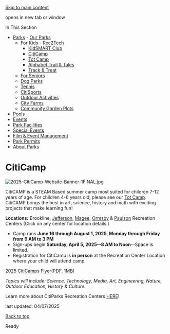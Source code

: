[Skip to main content](https://www.pittsburghpa.gov/Recreation-Events/Parks/For-Kids/CitiCamp#main-content)

opens in new tab or window

In This Section

- [Parks](https://www.pittsburghpa.gov/Recreation-Events/Parks)  - [Our Parks](https://www.pittsburghpa.gov/Recreation-Events/Parks/Our-Parks)
  - [For Kids](https://www.pittsburghpa.gov/Recreation-Events/Parks/For-Kids)    - [Rec2Tech](https://www.pittsburghpa.gov/Recreation-Events/Parks/For-Kids/Rec2Tech)
    - [KidSMART Club](https://www.pittsburghpa.gov/Recreation-Events/Parks/For-Kids/KidSMART-Club)
    - [CitiCamp](https://www.pittsburghpa.gov/Recreation-Events/Parks/For-Kids/CitiCamp)
    - [Tot Camp](https://www.pittsburghpa.gov/Recreation-Events/Parks/For-Kids/Tot-Camp)
    - [Alphabet Trail & Tales](https://www.pittsburghpa.gov/Recreation-Events/Parks/For-Kids/Alphabet-Trail-Tales)
    - [Track & Treat](https://www.pittsburghpa.gov/Recreation-Events/Parks/For-Kids/Track-Treat)
  - [For Seniors](https://www.pittsburghpa.gov/Recreation-Events/Parks/For-Seniors)
  - [Dog Parks](https://www.pittsburghpa.gov/Recreation-Events/Parks/Dog-Parks)
  - [Tennis](https://www.pittsburghpa.gov/Recreation-Events/Parks/Tennis)
  - [CitiSports](https://www.pittsburghpa.gov/Recreation-Events/Parks/CitiSports)
  - [Outdoor Activities](https://www.pittsburghpa.gov/Recreation-Events/Parks/Outdoor-Activities)
  - [City Farms](https://www.pittsburghpa.gov/Recreation-Events/Parks/City-Farms)
  - [Community Garden Plots](https://www.pittsburghpa.gov/Recreation-Events/Parks/Community-Garden-Plots)
- [Pools](https://www.pittsburghpa.gov/Recreation-Events/Pools)
- [Events](https://www.pittsburghpa.gov/Recreation-Events/Events)
- [Park Facilities](https://www.pittsburghpa.gov/Recreation-Events/Park-Facilities)
- [Special Events](https://www.pittsburghpa.gov/Recreation-Events/Special-Events)
- [Film & Event Management](https://www.pittsburghpa.gov/Recreation-Events/Film-Event-Management)
- [Park Permits](https://www.pittsburghpa.gov/Recreation-Events/Park-Permits)
- [About Parks](https://www.pittsburghpa.gov/Recreation-Events/About-Parks)

# CitiCamp

![2025-CitiCamp-Website-Banner-1FINAL.jpg](https://www.pittsburghpa.gov/files/assets/city/v/1/parks/images/parks/for-kids/2025-citicamp-website-banner-1final.jpg?w=800&h=300)

CitiCAMP is a STEAM Based summer camp most suited for children 7-12 years of age. For children 4-6 years old, please see our [Tot Camp](https://www.pittsburghpa.gov/Recreation-Events/Parks/For-Kids/Tot-Camp). CitiCAMP brings the best in art, science, history and math with exciting projects that make learning fun!

**Locations:** Brookline, [Jefferson](https://www.google.com/maps/place/605+Redknap+St,+Pittsburgh,+PA+15212/@40.4594183,-80.0166926,17z/data=!3m1!4b1!4m5!3m4!1s0x8834f40eca0b6307:0xcf6aa9bf261c9ab1!8m2!3d40.4594183!4d-80.0145039), [Magee](https://www.google.com/maps/place/Magee+Recreation+Center/@40.4243888,-79.9390136,17z/data=!3m1!4b1!4m5!3m4!1s0x8834f1ec0f7e1e1f:0xd861f1372b14ddaf!8m2!3d40.4242838!4d-79.9368292), [Ormsby](https://www.google.com/maps/place/Ormsby+Community+Recreation+Center/@40.4290834,-79.9765741,17z/data=!3m1!4b1!4m5!3m4!1s0x8834f171d27edaad:0x3757447c089dbc92!8m2!3d40.4290861!4d-79.9744322) & [Paulson](https://www.google.com/maps/place/Paulson+Recreation+Center/@40.468223,-79.9057599,17z/data=!3m1!4b1!4m5!3m4!1s0x8834ed9a39ff2f3b:0xd44eeaf446380464!8m2!3d40.4681492!4d-79.9035241) Recreation Centers (Click on any center for location details.)

- Camp runs **June 16 through August 1, 2025, Monday through Friday from 9 AM to 3 PM**
- Sign-ups begin **Saturday, April 5, 2025--8 AM to Noon**--Space is limited.
- Registration for CitiCamp is **in person** at the Recreation Center Location where your child will attend camp.

[2025 CitiCamps Flyer(PDF, 1MB)](https://www.pittsburghpa.gov/files/assets/city/v/1/parks/documents/for-kids/2025-citicamp-flyer-3.pdf "2025-CitiCamp-Flyer-3.pdf")

_Topics will include: Science, Technology, Media, Art, Engineering, Nature, Outdoor Education, History & Culture._

Learn more about CitiParks Recreation Centers [HERE](https://www.pittsburghpa.gov/Recreation-Events/Park-Facilities/Recreation-Centers)!

last updated: 04/07/2025

[Back to top](https://www.pittsburghpa.gov/Recreation-Events/Parks/For-Kids/CitiCamp#body-top)

Ready
